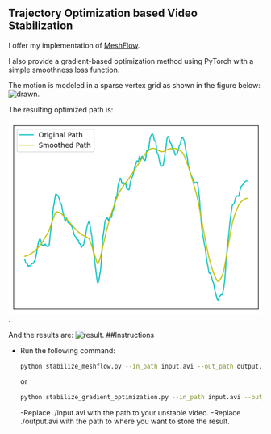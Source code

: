 ## Trajectory Optimization based Video Stabilization
I offer my implementation of [MeshFlow](http://openaccess.thecvf.com/content/ICCV2023/papers/Zhang_Minimum_Latency_Deep_Online_Video_Stabilization_ICCV_2023_paper.pdf).

I also provide a gradient-based optimization method using PyTorch with a simple smoothness loss function.

The motion is modeled in a sparse vertex grid as shown in the figure below:
![drawn](https://github.com/btxviny/Trajectory-Optimization-Video-Stabilization/blob/main/images/drawn_small.gif).

The resulting optimized path is:

![plot](https://github.com/btxviny/Trajectory-Optimization-Video-Stabilization/blob/main/images/plot.png).

And the results are:
![result](https://github.com/btxviny/Trajectory-Optimization-Video-Stabilization/blob/main/images/concatenated.gif).
##Instructions
- Run the following command:
     ```bash
     python stabilize_meshflow.py --in_path input.avi --out_path output.avi
     ```
     or
    ```bash
    python stabilize_gradient_optimization.py --in_path input.avi --out_path output.avi
    ```
   -Replace ./input.avi with the path to your unstable video.
   -Replace ./output.avi with the path to where you want to store the result.
